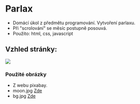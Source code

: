 # Parlax

- Domácí úkol z předmětu programování. Vytvoření parlaxu.
- Při "scrolování" se měsíc postupně posouvá.
- Použito: html, css, javascript

## Vzhled stránky:
<img src = "\img\web.jpg" >

### Použité obrázky
- Z webu pixabay.
- moon.jpg [Zde](https://pixabay.com/vectors/moon-big-full-moon-big-moon-1898047/)
- bg.jpg [Zde](https://pixabay.com/photos/astronomy-bright-constellation-dark-1867616/)

